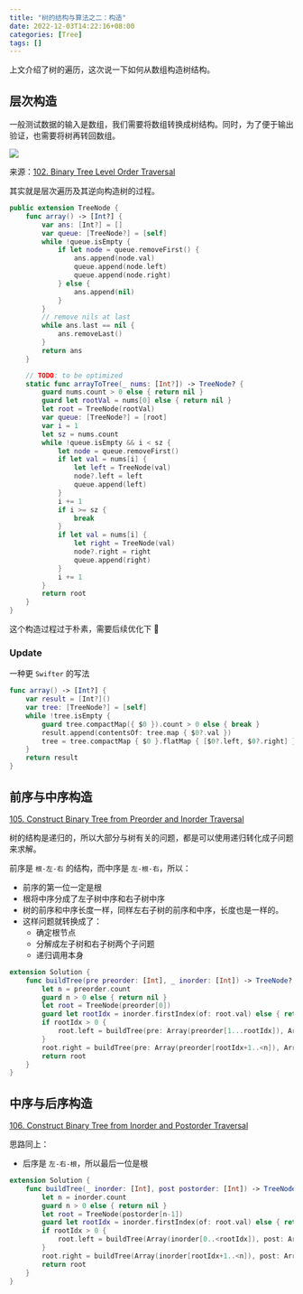 ```yaml
---
title: "树的结构与算法之二：构造"
date: 2022-12-03T14:22:16+08:00
categories: [Tree]
tags: []
---
```


上文介绍了树的遍历，这次说一下如何从数组构造树结构。

## 层次构造

一般测试数据的输入是数组，我们需要将数组转换成树结构。同时，为了便于输出验证，也需要将树再转回数组。

![](https://ryder-1252249141.cos.ap-shanghai.myqcloud.com/uPic/2022-12-03-b7Cf2N.png)

来源：[102. Binary Tree Level Order Traversal](https://leetcode.com/problems/binary-tree-level-order-traversal/description/)

其实就是层次遍历及其逆向构造树的过程。

```swift
public extension TreeNode {
    func array() -> [Int?] {
        var ans: [Int?] = []
        var queue: [TreeNode?] = [self]
        while !queue.isEmpty {
            if let node = queue.removeFirst() {
                ans.append(node.val)
                queue.append(node.left)
                queue.append(node.right)
            } else {
                ans.append(nil)
            }
        }
        // remove nils at last
        while ans.last == nil {
            ans.removeLast()
        }
        return ans
    }

    // TODO: to be optimized
    static func arrayToTree(_ nums: [Int?]) -> TreeNode? {
        guard nums.count > 0 else { return nil }
        guard let rootVal = nums[0] else { return nil }
        let root = TreeNode(rootVal)
        var queue: [TreeNode?] = [root]
        var i = 1
        let sz = nums.count
        while !queue.isEmpty && i < sz {
            let node = queue.removeFirst()
            if let val = nums[i] {
                let left = TreeNode(val)
                node?.left = left
                queue.append(left)
            }
            i += 1
            if i >= sz {
                break
            }
            if let val = nums[i] {
                let right = TreeNode(val)
                node?.right = right
                queue.append(right)
            }
            i += 1
        }
        return root
    }
}
```

这个构造过程过于朴素，需要后续优化下 🥸

### Update

一种更 `Swifter` 的写法

```swift
func array() -> [Int?] {
    var result = [Int?]()
    var tree: [TreeNode?] = [self]
    while !tree.isEmpty {
        guard tree.compactMap({ $0 }).count > 0 else { break }
        result.append(contentsOf: tree.map { $0?.val })
        tree = tree.compactMap { $0 }.flatMap { [$0?.left, $0?.right] }
    }
    return result
}
```

## 前序与中序构造

[105. Construct Binary Tree from Preorder and Inorder Traversal](https://leetcode.com/problems/construct-binary-tree-from-preorder-and-inorder-traversal/)

树的结构是递归的，所以大部分与树有关的问题，都是可以使用递归转化成子问题来求解。

前序是 `根-左-右` 的结构，而中序是 `左-根-右`，所以：

* 前序的第一位一定是根
* 根将中序分成了左子树中序和右子树中序
* 树的前序和中序长度一样，同样左右子树的前序和中序，长度也是一样的。
* 这样问题就转换成了：
  * 确定根节点
  * 分解成左子树和右子树两个子问题
  * 递归调用本身

```swift
extension Solution {
    func buildTree(pre preorder: [Int], _ inorder: [Int]) -> TreeNode? {
        let n = preorder.count
        guard n > 0 else { return nil }
        let root = TreeNode(preorder[0])
        guard let rootIdx = inorder.firstIndex(of: root.val) else { return nil }
        if rootIdx > 0 {
            root.left = buildTree(pre: Array(preorder[1...rootIdx]), Array(inorder[0..<rootIdx]))
        }
        root.right = buildTree(pre: Array(preorder[rootIdx+1..<n]), Array(inorder[rootIdx+1..<n]))
        return root
    }
}
```

## 中序与后序构造

[106. Construct Binary Tree from Inorder and Postorder Traversal](https://leetcode.com/problems/construct-binary-tree-from-inorder-and-postorder-traversal/)

思路同上：

* 后序是 `左-右-根`，所以最后一位是根

```swift
extension Solution {
    func buildTree(_ inorder: [Int], post postorder: [Int]) -> TreeNode? {
        let n = inorder.count
        guard n > 0 else { return nil }
        let root = TreeNode(postorder[n-1])
        guard let rootIdx = inorder.firstIndex(of: root.val) else { return nil }
        if rootIdx > 0 {
            root.left = buildTree(Array(inorder[0..<rootIdx]), post: Array(postorder[0..<rootIdx]))
        }
        root.right = buildTree(Array(inorder[rootIdx+1..<n]), post: Array(postorder[rootIdx..<n-1]))
        return root
    }
}
```
